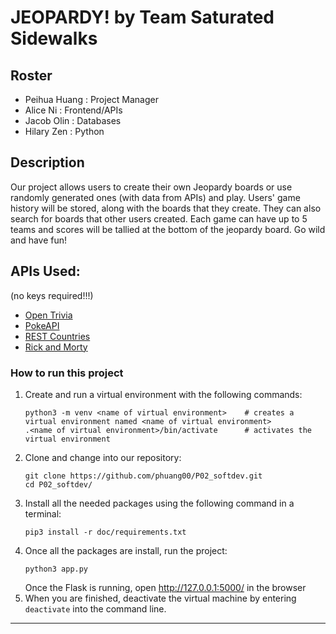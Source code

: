 # JEOPARDY! by Team Saturated Sidewalks

## Roster
* Peihua Huang : Project Manager
* Alice Ni : Frontend/APIs
* Jacob Olin : Databases
* Hilary Zen : Python

## Description
Our project allows users to create their own Jeopardy boards or use randomly generated ones (with data from APIs) and play. Users' game history will be stored, along with the boards that they create. They can also search for boards that other users created. Each game can have up to 5 teams and scores will be tallied at the bottom of the jeopardy board. Go wild and have fun!

## APIs Used:
  (no keys required!!!)
* [Open Trivia](https://docs.google.com/document/d/1yp2nicOExDYlrEfdvqspD17Kz5c-xMSWHudfmNjJgQ4/edit)
* [PokeAPI](https://docs.google.com/document/d/1hMbL36d5qqFLfufHOqUMWwraWFudfJdekqp6urex0KU/edit)
* [REST Countries](https://docs.google.com/document/d/1C-umxnBAIUzQI9kLDaXG4-YbFsiOwwRTJ5c-DXAHTRM/edit)
* [Rick and Morty](https://docs.google.com/document/d/1oK0klhp__LHP9kxb3D70cbbI46i1mMnmDMI4y1XS3B4/edit)

### How to run this project
1. Create and run a virtual environment with the following commands:
   ```
   python3 -m venv <name of virtual environment>    # creates a virtual environment named <name of virtual environment>
   .<name of virtual environment>/bin/activate      # activates the virtual environment
   ```
2. Clone and change into our repository:
   ```
   git clone https://github.com/phuang00/P02_softdev.git
   cd P02_softdev/
   ```
3. Install all the needed packages using the following command in a terminal:
   ```
   pip3 install -r doc/requirements.txt
   ```
4. Once all the packages are install, run the project:
   ```
   python3 app.py
   ```
   Once the Flask is running, open http://127.0.0.1:5000/ in the browser
5. When you are finished, deactivate the virtual machine by entering `deactivate` into the command line.

---
